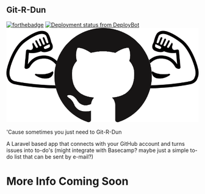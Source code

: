 ## Git-R-Dun
[![forthebadge](http://forthebadge.com/images/badges/for-sharks.svg)](http://forthebadge.com)
[![Deployment status from DeployBot](https://countryfriedcoders.deploybot.com/badge/34534836039594/55050.svg)](http://deploybot.com)
![gunShowCat](https://github.com/Banjerr/gitRDun/blob/master/public/images/gunShowCat.png)

'Cause sometimes you just need to Git-R-Dun

A Laravel based app that connects with your GitHub account and turns issues into to-do's (might integrate with 
Basecamp? maybe just a simple to-do list that can be sent by e-mail?) 

# More Info Coming Soon